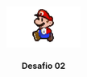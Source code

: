 <!-- PROJECT LOGO -->
<br />
<p align="center">
  <a href="">
    <img src="github/mario.gif" alt="Logo" width="auto" height="80">
  </a>

  <h3 align="center">Desafio 02</h3>

  <p align="center">
   
  </p>
</p>
